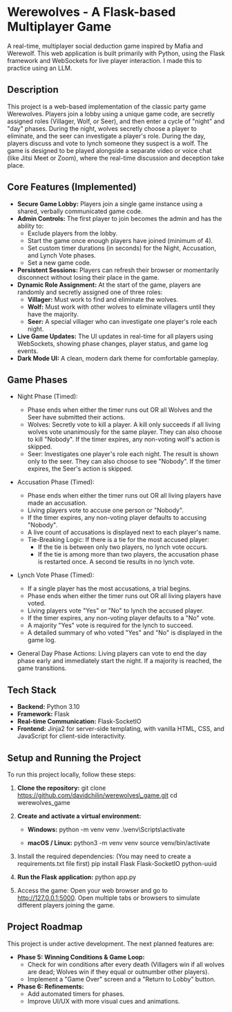 # **Werewolves \- A Flask-based Multiplayer Game**

A real-time, multiplayer social deduction game inspired by Mafia and Werewolf.
This web application is built primarily with Python, using the Flask framework
and WebSockets for live player interaction. I made this to practice using an
LLM.

## **Description**

This project is a web-based implementation of the classic party game Werewolves.
Players join a lobby using a unique game code, are secretly assigned roles
(Villager, Wolf, or Seer), and then enter a cycle of "night" and "day" phases.
During the night, wolves secretly choose a player to eliminate, and the seer can
investigate a player's role. During the day, players discuss and vote to lynch
someone they suspect is a wolf. The game is designed to be played alongside a
separate video or voice chat (like Jitsi Meet or Zoom), where the real-time
discussion and deception take place.

## **Core Features (Implemented)**

- **Secure Game Lobby:** Players join a single game instance using a shared,
  verbally communicated game code.
- **Admin Controls:** The first player to join becomes the admin and has the
  ability to:
  - Exclude players from the lobby.
  - Start the game once enough players have joined (minimum of 4).
  - Set custom timer durations (in seconds) for the Night, Accusation, and Lynch
    Vote phases.
  - Set a new game code.
- **Persistent Sessions:** Players can refresh their browser or momentarily
  disconnect without losing their place in the game.
- **Dynamic Role Assignment:** At the start of the game, players are randomly
  and secretly assigned one of three roles:
  - **Villager:** Must work to find and eliminate the wolves.
  - **Wolf:** Must work with other wolves to eliminate villagers until they have
    the majority.
  - **Seer:** A special villager who can investigate one player's role each
    night.
- **Live Game Updates:** The UI updates in real-time for all players using
  WebSockets, showing phase changes, player status, and game log events.
- **Dark Mode UI:** A clean, modern dark theme for comfortable gameplay.

## Game Phases

- Night Phase (Timed):

  - Phase ends when either the timer runs out OR all Wolves and the Seer have
    submitted their actions.
  - Wolves: Secretly vote to kill a player. A kill only succeeds if all living
    wolves vote unanimously for the same player. They can also choose to kill
    "Nobody". If the timer expires, any non-voting wolf's action is skipped.
  - Seer: Investigates one player's role each night. The result is shown only to
    the seer. They can also choose to see "Nobody". If the timer expires, the
    Seer's action is skipped.

- Accusation Phase (Timed):

  - Phase ends when either the timer runs out OR all living players have made an
    accusation.
  - Living players vote to accuse one person or "Nobody".
  - If the timer expires, any non-voting player defaults to accusing "Nobody".
  - A live count of accusations is displayed next to each player's name.
  - Tie-Breaking Logic: If there is a tie for the most accused player:
    - If the tie is between only two players, no lynch vote occurs.
    - If the tie is among more than two players, the accusation phase is
      restarted once. A second tie results in no lynch vote.

- Lynch Vote Phase (Timed):

  - If a single player has the most accusations, a trial begins.
  - Phase ends when either the timer runs out OR all living players have voted.
  - Living players vote "Yes" or "No" to lynch the accused player.
  - If the timer expires, any non-voting player defaults to a "No" vote.
  - A majority "Yes" vote is required for the lynch to succeed.
  - A detailed summary of who voted "Yes" and "No" is displayed in the game log.

- General Day Phase Actions: Living players can vote to end the day phase early
  and immediately start the night. If a majority is reached, the game
  transitions.

## **Tech Stack**

- **Backend:** Python 3.10
- **Framework:** Flask
- **Real-time Communication:** Flask-SocketIO
- **Frontend:** Jinja2 for server-side templating, with vanilla HTML, CSS, and
  JavaScript for client-side interactivity.

## **Setup and Running the Project**

To run this project locally, follow these steps:

1. **Clone the repository:** git clone
   https://github.com/davidchilin/werewolves\_game.git cd werewolves_game

2. **Create and activate a virtual environment:**

   - **Windows:** python \-m venv venv .\\venv\\Scripts\\activate

   - **macOS / Linux:** python3 \-m venv venv source venv/bin/activate

3. Install the required dependencies: (You may need to create a requirements.txt
   file first) pip install Flask Flask-SocketIO python-uuid

4. **Run the Flask application:** python app.py

5. Access the game: Open your web browser and go to http://127.0.0.1:5000. Open
   multiple tabs or browsers to simulate different players joining the game.

## **Project Roadmap**

This project is under active development. The next planned features are:

- **Phase 5: Winning Conditions & Game Loop:**
  - Check for win conditions after every death (Villagers win if all wolves are
    dead; Wolves win if they equal or outnumber other players).
  - Implement a "Game Over" screen and a "Return to Lobby" button.
- **Phase 6: Refinements:**
  - Add automated timers for phases.
  - Improve UI/UX with more visual cues and animations.
